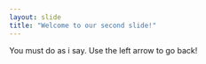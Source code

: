 ```yaml
---
layout: slide
title: "Welcome to our second slide!"
---
```

You must do as i say.
Use the left arrow to go back!
